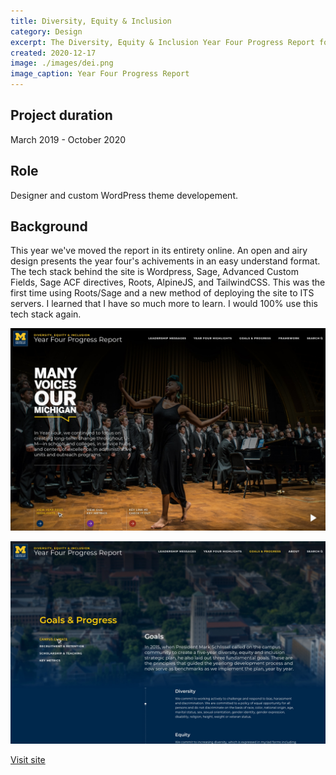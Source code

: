 ```yaml
---
title: Diversity, Equity & Inclusion
category: Design
excerpt: The Diversity, Equity & Inclusion Year Four Progress Report for U-M
created: 2020-12-17
image: ./images/dei.png
image_caption: Year Four Progress Report
---
```


## Project duration

March 2019 - October 2020

## Role

Designer and custom WordPress theme developement.

## Background

This year we've moved the report in its entirety online. An open and airy design presents the year four's achivements in an easy understand format. The tech stack behind the site is Wordpress, Sage, Advanced Custom Fields, Sage ACF directives, Roots, AlpineJS, and TailwindCSS. This was the first time using Roots/Sage and a new method of deploying the site to ITS servers. I learned that I have so much more to learn. I would 100% use this tech stack again.

![Home page of DEI](./images/dei-home.jpg)

![An example of a main landing page](./images/dei-landing.jpg)

[Visit site](https://report.dei.umich.edu/)
